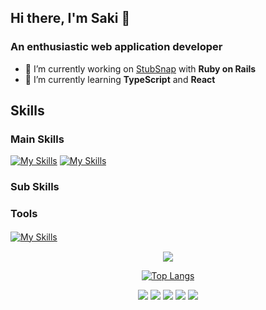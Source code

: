 ## Hi there, I'm Saki 👋  
### An enthusiastic web application developer
- 🔭 I’m currently working on [StubSnap](https://github.com/saki-44/StubSnap) with **Ruby on Rails** 
- 🌱 I’m currently learning **TypeScript** and **React**


## Skills
### Main Skills
  [![My Skills](https://skillicons.dev/icons?i=html,css,js,ruby,rails)](https://skillicons.dev)
  [![My Skills](https://skillicons.dev/icons?i=mysql,postgres,sqlite)](https://skillicons.dev)

### Sub Skills

### Tools
  [![My Skills](https://skillicons.dev/icons?i=github,docker,aws,postman,figma)](https://skillicons.dev)　


<div align="center">

![](https://github-profile-summary-cards.vercel.app/api/cards/profile-details?username=saki-44&theme=vue)

[![Top Langs](https://github-readme-stats.vercel.app/api/top-langs/?username=saki-44&layout=compact&langs_count=6)](https://github.com/anuraghazra/github-readme-stats)

  [![](https://raw.githubusercontent.com/saki-44/saki-44/main/profile-summary-card-output/nord_bright/0-profile-details.svg)](https://github.com/vn7n24fzkq/github-profile-summary-cards)
  [![](https://raw.githubusercontent.com/saki-44/saki-44/main/profile-summary-card-output/nord_bright/1-repos-per-language.svg)](https://github.com/vn7n24fzkq/github-profile-summary-cards) [![](https://raw.githubusercontent.com/saki-44/saki-44/main/profile-summary-card-output/nord_bright/2-most-commit-language.svg)](https://github.com/vn7n24fzkq/github-profile-summary-cards)
  [![](https://raw.githubusercontent.com/saki-44/saki-44/main/profile-summary-card-output/nord_bright/3-stats.svg)](https://github.com/vn7n24fzkq/github-profile-summary-cards) [![](https://raw.githubusercontent.com/saki-44/saki-44/main/profile-summary-card-output/nord_bright/4-productive-time.svg)](https://github.com/vn7n24fzkq/github-profile-summary-cards)

</div>
